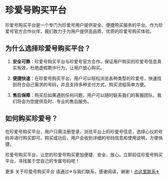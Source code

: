 # 珍爱号购买平台

珍爱号购买平台是一个专门为珍爱号用户提供安全、便捷购买服务的平台。作为珍爱号官方合作伙伴，我们致力于为用户提供高品质、优质的珍爱号购买体验。

## 为什么选择珍爱号购买平台？

1. **安全可靠**：珍爱号购买平台与珍爱号官方合作，保证用户购买的珍爱号信息真实有效，杜绝虚假欺诈行为，让用户放心购买。

2. **便捷快速**：在珍爱号购买平台，用户可以轻松浏览各种类型的珍爱号，快速找到符合自己需求的号码，并且支持多种支付方式，购买流程简单方便。

3. **售后保障**：购买后如果遇到任何问题，用户可以随时联系我们的客服团队，我们将会为您提供及时、专业的售后服务。

## 如何购买珍爱号？

在珍爱号购买平台，用户只需注册登录，浏览平台上的珍爱号信息，选择心仪的号码并进行购买即可。购买成功后，用户会收到详细的号码信息和使用说明，方便快捷。

珍爱号购买平台，让您的珍爱号购买更加便捷、安全、放心。立即前往珍爱号购买平台，寻找属于您自己的专属号码吧！

更多 关于珍爱号购买平台 请通过✈与我们联系，感谢阅读，谢谢！[点这里联系✈](https://gg.k02.cc)